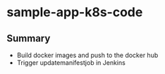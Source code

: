 # sample-app-k8s-code
## Summary
- Build docker images and push to the docker hub
- Trigger updatemanifestjob in Jenkins